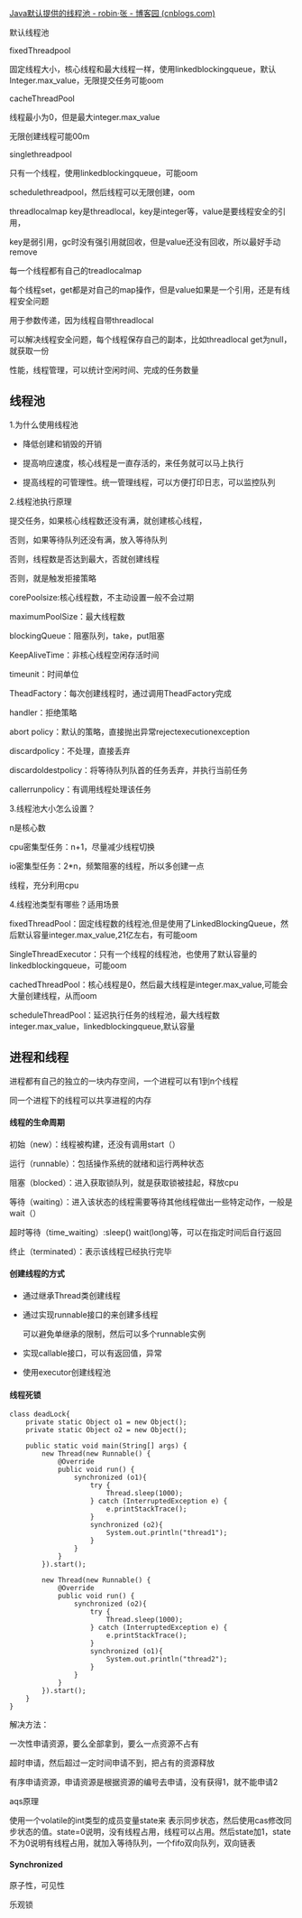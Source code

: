 [Java默认提供的线程池 - robin·张 - 博客园 (cnblogs.com)](https://www.cnblogs.com/amunote/p/10322294.html)

默认线程池

fixedThreadpool

固定线程大小，核心线程和最大线程一样，使用linkedblockingqueue，默认Integer.max_value，无限提交任务可能oom

cacheThreadPool

线程最小为0，但是最大integer.max_value

无限创建线程可能00m

singlethreadpool

只有一个线程，使用linkedblockingqueue，可能oom

schedulethreadpool，然后线程可以无限创建，oom





threadlocalmap key是threadlocal，key是integer等，value是要线程安全的引用，

key是弱引用，gc时没有强引用就回收，但是value还没有回收，所以最好手动remove

每一个线程都有自己的treadlocalmap

每个线程set，get都是对自己的map操作，但是value如果是一个引用，还是有线程安全问题





用于参数传递，因为线程自带threadlocal



可以解决线程安全问题，每个线程保存自己的副本，比如threadlocal get为null，就获取一份



性能，线程管理，可以统计空闲时间、完成的任务数量



## 线程池

1.为什么使用线程池

* 降低创建和销毁的开销

* 提高响应速度，核心线程是一直存活的，来任务就可以马上执行

* 提高线程的可管理性。统一管理线程，可以方便打印日志，可以监控队列

  

2.线程池执行原理

提交任务，如果核心线程数还没有满，就创建核心线程，

否则，如果等待队列还没有满，放入等待队列

否则，线程数是否达到最大，否就创建线程

否则，就是触发拒接策略



corePoolsize:核心线程数，不主动设置一般不会过期

maximumPoolSize：最大线程数

blockingQueue：阻塞队列，take，put阻塞

KeepAliveTime：非核心线程空闲存活时间

timeunit：时间单位

TheadFactory：每次创建线程时，通过调用TheadFactory完成

handler：拒绝策略

abort policy：默认的策略，直接抛出异常rejectexecutionexception

discardpolicy：不处理，直接丢弃

discardoldestpolicy：将等待队列队首的任务丢弃，并执行当前任务

callerrunpolicy：有调用线程处理该任务

3.线程池大小怎么设置？

n是核心数

cpu密集型任务：n+1，尽量减少线程切换

io密集型任务：2*n，频繁阻塞的线程，所以多创建一点

线程，充分利用cpu



4.线程池类型有哪些？适用场景

fixedThreadPool：固定线程数的线程池,但是使用了LinkedBlockingQueue，然后默认容量integer.max_value,21亿左右，有可能oom

SingleThreadExecutor：只有一个线程的线程池，也使用了默认容量的linkedblockingqueue，可能oom

cachedThreadPool：核心线程是0，然后最大线程是integer.max_value,可能会大量创建线程，从而oom

scheduleThreadPool：延迟执行任务的线程池，最大线程数integer.max_value，linkedblockingqueue,默认容量



## 进程和线程

进程都有自己的独立的一块内存空间，一个进程可以有1到n个线程

同一个进程下的线程可以共享进程的内存

#### 线程的生命周期

初始（new）：线程被构建，还没有调用start（）

运行（runnable）：包括操作系统的就绪和运行两种状态

阻塞（blocked）：进入获取锁队列，就是获取锁被挂起，释放cpu

等待（waiting）：进入该状态的线程需要等待其他线程做出一些特定动作，一般是wait（）

超时等待（time_waiting）:sleep() wait(long)等，可以在指定时间后自行返回

终止（terminated）：表示该线程已经执行完毕

#### 创建线程的方式

* 通过继承Thread类创建线程

* 通过实现runnable接口的来创建多线程

  可以避免单继承的限制，然后可以多个runnable实例

* 实现callable接口，可以有返回值，异常

* 使用executor创建线程池

#### 线程死锁

```
class deadLock{
    private static Object o1 = new Object();
    private static Object o2 = new Object();

    public static void main(String[] args) {
        new Thread(new Runnable() {
            @Override
            public void run() {
                synchronized (o1){
                    try {
                        Thread.sleep(1000);
                    } catch (InterruptedException e) {
                        e.printStackTrace();
                    }
                    synchronized (o2){
                        System.out.println("thread1");
                    }
                }
            }
        }).start();

        new Thread(new Runnable() {
            @Override
            public void run() {
                synchronized (o2){
                    try {
                        Thread.sleep(1000);
                    } catch (InterruptedException e) {
                        e.printStackTrace();
                    }
                    synchronized (o1){
                        System.out.println("thread2");
                    }
                }
            }
        }).start();
    }
}
```

解决方法：

一次性申请资源，要么全部拿到，要么一点资源不占有

超时申请，然后超过一定时间申请不到，把占有的资源释放

有序申请资源，申请资源是根据资源的编号去申请，没有获得1，就不能申请2



aqs原理

使用一个volatile的int类型的成员变量state来	表示同步状态，然后使用cas修改同步状态的值。state=0说明，没有线程占用，线程可以占用。然后state加1，state不为0说明有线程占用，就加入等待队列，一个fifo双向队列，双向链表



#### Synchronized

原子性，可见性



乐观锁